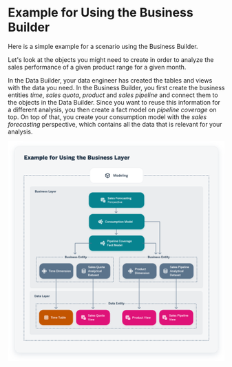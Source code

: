 <!-- loio925f6a6e86344de0b65170ec27c01c78 -->

# Example for Using the Business Builder

Here is a simple example for a scenario using the Business Builder.

Let's look at the objects you might need to create in order to analyze the sales performance of a given product range for a given month.

In the Data Builder, your data engineer has created the tables and views with the data you need. In the Business Builder, you first create the business entities *time*, *sales quota*, *product* and *sales pipeline* and connect them to the objects in the Data Builder. Since you want to reuse this information for a different analysis, you then create a fact model on *pipeline coverage* on top. On top of that, you create your consumption model with the *sales forecasting* perspective, which contains all the data that is relevant for your analysis.

![The graphic has an explanatory text.](images/DWC_-_Business_builder_example_new_c1fc99e.png)

